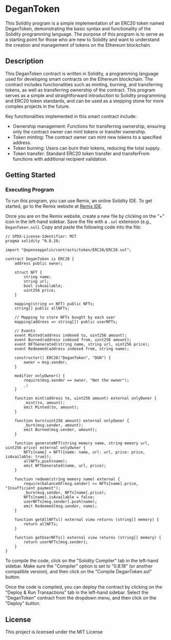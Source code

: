 # DeganToken

This Solidity program is a simple implementation of an ERC20 token named DeganToken, demonstrating the basic syntax and functionality of the Solidity programming language. The purpose of this program is to serve as a starting point for those who are new to Solidity and want to understand the creation and management of tokens on the Ethereum blockchain.

## Description

This DeganToken contract is written in Solidity, a programming language used for developing smart contracts on the Ethereum blockchain. The contract includes functionalities such as minting, burning, and transferring tokens, as well as transferring ownership of the contract. This program serves as a simple and straightforward introduction to Solidity programming and ERC20 token standards, and can be used as a stepping stone for more complex projects in the future.

Key functionalities implemented in this smart contract include:

- Ownership management: Functions for transferring ownership, ensuring only the contract owner can mint tokens or transfer ownership.
- Token minting: The contract owner can mint new tokens to a specified address.
- Token burning: Users can burn their tokens, reducing the total supply.
- Token transfer: Standard ERC20 token transfer and transferFrom functions with additional recipient validation.

  
## Getting Started

### Executing Program

To run this program, you can use Remix, an online Solidity IDE. To get started, go to the Remix website at [Remix IDE](https://remix.ethereum.org/).

Once you are on the Remix website, create a new file by clicking on the "+" icon in the left-hand sidebar. Save the file with a `.sol` extension (e.g., `DeganToken.sol`). Copy and paste the following code into the file:

```solidity
// SPDX-License-Identifier: MIT
pragma solidity ^0.8.20;

import "@openzeppelin/contracts/token/ERC20/ERC20.sol";

contract DeganToken is ERC20 {
    address public owner;

    struct NFT {
        string name;
        string url;
        bool isAvailable;
        uint256 price;
    }

    mapping(string => NFT) public NFTs;
    string[] public allNFTs;

    // Mapping to store NFTs bought by each user
    mapping(address => string[]) public userNFTs;

    // Events
    event Minted(address indexed to, uint256 amount);
    event Burned(address indexed from, uint256 amount);
    event NFTGenerated(string name, string url, uint256 price);
    event Redeemed(address indexed from, string name);

    constructor() ERC20("DeganToken", "DGN") {
        owner = msg.sender;
    }

    modifier onlyOwner() {
        require(msg.sender == owner, "Not the owner");
        _;
    }

    function mint(address to, uint256 amount) external onlyOwner {
        _mint(to, amount);
        emit Minted(to, amount);
    }

    function burn(uint256 amount) external onlyOwner {
        _burn(msg.sender, amount);
        emit Burned(msg.sender, amount);
    }

    function generateNFT(string memory name, string memory url, uint256 price) external onlyOwner {
        NFTs[name] = NFT({name: name, url: url, price: price, isAvailable: true});
        allNFTs.push(name);
        emit NFTGenerated(name, url, price);
    }

    function redeem(string memory name) external {
        require(balanceOf(msg.sender) >= NFTs[name].price, "Insufficient payment");
        _burn(msg.sender, NFTs[name].price);
        NFTs[name].isAvailable = false;
        userNFTs[msg.sender].push(name);
        emit Redeemed(msg.sender, name);
    }

    function getAllNFTs() external view returns (string[] memory) {
        return allNFTs;
    }

    function getUserNFTs() external view returns (string[] memory) {
        return userNFTs[msg.sender];
    }
}

```

To compile the code, click on the "Solidity Compiler" tab in the left-hand sidebar. Make sure the "Compiler" option is set to "0.8.18" (or another compatible version), and then click on the "Compile DeganToken.sol" button.

Once the code is compiled, you can deploy the contract by clicking on the "Deploy & Run Transactions" tab in the left-hand sidebar. Select the "DeganToken" contract from the dropdown menu, and then click on the "Deploy" button.



## License

This project is licensed under the MIT License
